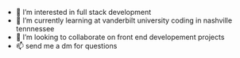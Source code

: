 - 👀 I’m interested in full stack development
- 🌱 I’m currently learning at vanderbilt university coding in nashville tennnessee 
- 💞️ I’m looking to collaborate on front end developement projects
- 📫 send me a dm for questions

<!---
nathanroses/nathanroses is a ✨ special ✨ repository because its `README.md` (this file) appears on your GitHub profile.
You can click the Preview link to take a look at your changes.
--->
